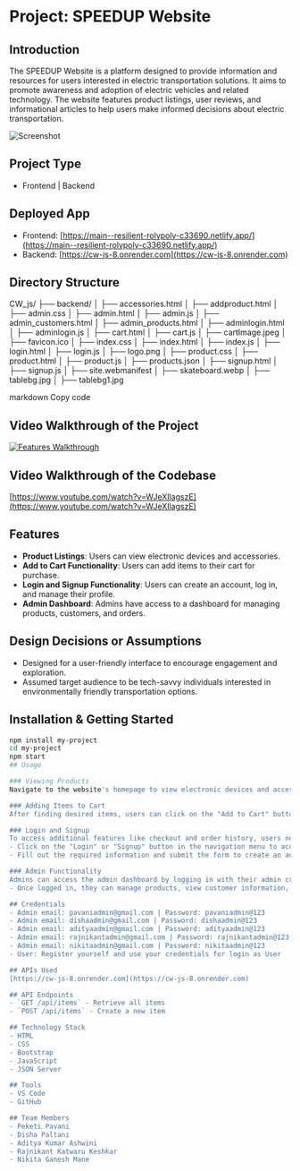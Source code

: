 # Project: SPEEDUP Website

## Introduction
The SPEEDUP Website is a platform designed to provide information and resources for users interested in electric transportation solutions. It aims to promote awareness and adoption of electric vehicles and related technology. The website features product listings, user reviews, and informational articles to help users make informed decisions about electric transportation.

![Screenshot](https://github.com/PPavani9178/CW_js/assets/154861374/63d70c7b-4ca2-4354-9189-13468bc46b73)

## Project Type
- Frontend | Backend

## Deployed App
- Frontend: [https://main--resilient-rolypoly-c33690.netlify.app/](https://main--resilient-rolypoly-c33690.netlify.app/)
- Backend: [https://cw-js-8.onrender.com](https://cw-js-8.onrender.com)

## Directory Structure
CW_js/
├── backend/
│ ├── accessories.html
│ ├── addproduct.html
│ ├── admin.css
│ ├── admin.html
│ ├── admin.js
│ ├── admin_customers.html
│ ├── admin_products.html
│ ├── adminlogin.html
│ ├── adminlogin.js
│ ├── cart.html
│ ├── cart.js
│ ├── cartImage.jpeg
│ ├── favicon.ico
│ ├── index.css
│ ├── index.html
│ ├── index.js
│ ├── login.html
│ ├── login.js
│ ├── logo.png
│ ├── product.css
│ ├── product.html
│ ├── product.js
│ ├── products.json
│ ├── signup.html
│ ├── signup.js
│ ├── site.webmanifest
│ ├── skateboard.webp
│ ├── tablebg.jpg
│ ├── tablebg1.jpg

markdown
Copy code

## Video Walkthrough of the Project
[![Features Walkthrough](https://img.youtube.com/vi/WJeXIlagszE/0.jpg)](https://www.youtube.com/watch?v=WJeXIlagszE)

## Video Walkthrough of the Codebase
[https://www.youtube.com/watch?v=WJeXIlagszE](https://www.youtube.com/watch?v=WJeXIlagszE)

## Features
- **Product Listings**: Users can view electronic devices and accessories.
- **Add to Cart Functionality**: Users can add items to their cart for purchase.
- **Login and Signup Functionality**: Users can create an account, log in, and manage their profile.
- **Admin Dashboard**: Admins have access to a dashboard for managing products, customers, and orders.

## Design Decisions or Assumptions
- Designed for a user-friendly interface to encourage engagement and exploration.
- Assumed target audience to be tech-savvy individuals interested in environmentally friendly transportation options.

## Installation & Getting Started
```sh
npm install my-project
cd my-project
npm start
## Usage

### Viewing Products
Navigate to the website's homepage to view electronic devices and accessories listed.

### Adding Items to Cart
After finding desired items, users can click on the "Add to Cart" button to add them to their cart.

### Login and Signup
To access additional features like checkout and order history, users need to create an account or log in if they already have one.
- Click on the "Login" or "Signup" button in the navigation menu to access the respective pages.
- Fill out the required information and submit the form to create an account or log in.

### Admin Functionality
Admins can access the admin dashboard by logging in with their admin credentials.
- Once logged in, they can manage products, view customer information, and process orders from the dashboard.

## Credentials
- Admin email: pavaniadmin@gmail.com | Password: pavaniadmin@123
- Admin email: dishaadmin@gmail.com | Password: dishaadmin@123
- Admin email: adityaadmin@gmail.com | Password: adityaadmin@123
- Admin email: rajnikantadmin@gmail.com | Password: rajnikantadmin@123
- Admin email: nikitaadmin@gmail.com | Password: nikitaadmin@123
- User: Register yourself and use your credentials for login as User

## APIs Used
[https://cw-js-8.onrender.com](https://cw-js-8.onrender.com)

## API Endpoints
- `GET /api/items` - Retrieve all items
- `POST /api/items` - Create a new item

## Technology Stack
- HTML
- CSS
- Bootstrap
- JavaScript
- JSON Server

## Tools
- VS Code
- GitHub

## Team Members
- Peketi Pavani
- Disha Paltani
- Aditya Kumar Ashwini
- Rajnikant Katwaru Keshkar
- Nikita Ganesh Mane
